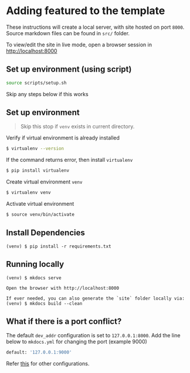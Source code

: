 # Adding featured to the template

These instructions will create a local server, with site hosted on port `8000`. Source markdown files can be found in `src/` folder.

To view/edit the site in live mode, open a browser session in [http://localhost:8000](http://localhost:8000)

## Set up environment (using script)

```sh
source scripts/setup.sh
```

Skip any steps below if this works

## Set up environment

> Skip this stop if `venv` exists in current directory.

Verify if virtual environment is already installed

```sh
$ virtualenv --version
```

If the command returns error, then install `virtualenv`

```sh
$ pip install virtualenv
```

Create virtual environment `venv`

```sh
$ virtualenv venv
```

Activate virtual environment

```sh
$ source venv/bin/activate
```

## Install Dependencies

```
(venv) $ pip install -r requirements.txt
```

## Running locally

```
(venv) $ mkdocs serve

Open the browser with http://localhost:8000

If ever needed, you can also generate the `site` folder locally via:
(venv) $ mkdocs build --clean
```

## What if there is a port conflict?

The default `dev_addr` configuration is set to `127.0.0.1:8000`.
Add the line below to `mkdocs.yml` for changing the port (example 9000)

```sh
default: '127.0.0.1:9000'
```

Refer [this](https://www.mkdocs.org/user-guide/configuration/) for other configurations.
